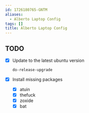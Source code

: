 ```yaml
---
id: 1726180765-GNTM
aliases:
  - Alberto Laptop Config
tags: []
title: Alberto Laptop Config
---
```


## TODO

- [x] Update to the latest ubuntu version

  ```sh
  do-release-upgrade
  ```

- [x] Install missing packages
  - [x] atuin
  - [x] thefuck
  - [x] zoxide
  - [x] bat
